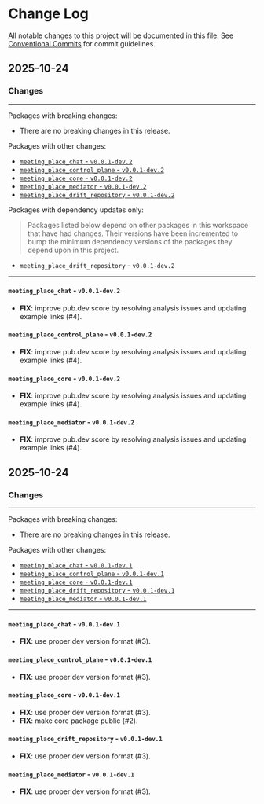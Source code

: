 # Change Log

All notable changes to this project will be documented in this file.
See [Conventional Commits](https://conventionalcommits.org) for commit guidelines.

## 2025-10-24

### Changes

---

Packages with breaking changes:

 - There are no breaking changes in this release.

Packages with other changes:

 - [`meeting_place_chat` - `v0.0.1-dev.2`](#meeting_place_chat---v001-dev2)
 - [`meeting_place_control_plane` - `v0.0.1-dev.2`](#meeting_place_control_plane---v001-dev2)
 - [`meeting_place_core` - `v0.0.1-dev.2`](#meeting_place_core---v001-dev2)
 - [`meeting_place_mediator` - `v0.0.1-dev.2`](#meeting_place_mediator---v001-dev2)
 - [`meeting_place_drift_repository` - `v0.0.1-dev.2`](#meeting_place_drift_repository---v001-dev2)

Packages with dependency updates only:

> Packages listed below depend on other packages in this workspace that have had changes. Their versions have been incremented to bump the minimum dependency versions of the packages they depend upon in this project.

 - `meeting_place_drift_repository` - `v0.0.1-dev.2`

---

#### `meeting_place_chat` - `v0.0.1-dev.2`

 - **FIX**: improve pub.dev score by resolving analysis issues and updating example links (#4).

#### `meeting_place_control_plane` - `v0.0.1-dev.2`

 - **FIX**: improve pub.dev score by resolving analysis issues and updating example links (#4).

#### `meeting_place_core` - `v0.0.1-dev.2`

 - **FIX**: improve pub.dev score by resolving analysis issues and updating example links (#4).

#### `meeting_place_mediator` - `v0.0.1-dev.2`

 - **FIX**: improve pub.dev score by resolving analysis issues and updating example links (#4).


## 2025-10-24

### Changes

---

Packages with breaking changes:

 - There are no breaking changes in this release.

Packages with other changes:

 - [`meeting_place_chat` - `v0.0.1-dev.1`](#meeting_place_chat---v001-dev1)
 - [`meeting_place_control_plane` - `v0.0.1-dev.1`](#meeting_place_control_plane---v001-dev1)
 - [`meeting_place_core` - `v0.0.1-dev.1`](#meeting_place_core---v001-dev1)
 - [`meeting_place_drift_repository` - `v0.0.1-dev.1`](#meeting_place_drift_repository---v001-dev1)
 - [`meeting_place_mediator` - `v0.0.1-dev.1`](#meeting_place_mediator---v001-dev1)

---

#### `meeting_place_chat` - `v0.0.1-dev.1`

 - **FIX**: use proper dev version format (#3).

#### `meeting_place_control_plane` - `v0.0.1-dev.1`

 - **FIX**: use proper dev version format (#3).

#### `meeting_place_core` - `v0.0.1-dev.1`

 - **FIX**: use proper dev version format (#3).
 - **FIX**: make core package public (#2).

#### `meeting_place_drift_repository` - `v0.0.1-dev.1`

 - **FIX**: use proper dev version format (#3).

#### `meeting_place_mediator` - `v0.0.1-dev.1`

 - **FIX**: use proper dev version format (#3).

